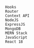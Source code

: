    Hooks
    Router
    Context API
    NodeJS
    ExpressJS
    MongoDB
    MERN Stack
    JavaScript
    React 18